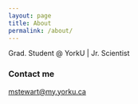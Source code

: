 ```yaml
---
layout: page
title: About
permalink: /about/
---
```


Grad. Student @ YorkU | Jr. Scientist 

### Contact me

[mstewart@my.yorku.ca](mailto:mstewart@my.yorku.ca)
